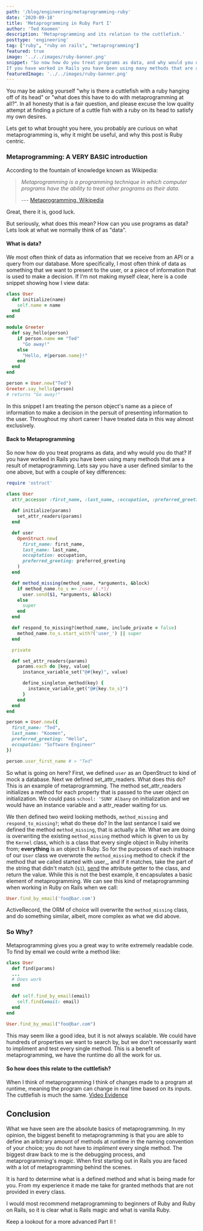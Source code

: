 ```yaml
---
path: '/blog/engineering/metaprogramming-ruby'
date: '2020-09-18'
title: 'Metaprogramming in Ruby Part I'
author: 'Ted Koomen'
description: 'Metaprogramming and its relation to the cuttlefish.'
posttype: 'engineering'
tag: ["ruby", "ruby on rails", "metaprogramming"]
featured: true
image: '../../images/ruby-banner.png'
snippet: "So now how do you treat programs as data, and why would you do that? 
If you have worked in Rails you have been using many methods that are a result of metaprogramming."
featuredImage: '../../images/ruby-banner.png'
---
```


You may be asking yourself "why is there a cuttlefish with a ruby hanging off of its head" or "what does this have to do with metaprogramming at all?".
In all honesty that is a fair question, and please excuse the low quality attempt at finding a picture of a cuttle fish with a ruby on its head to satisfy my own desires.

Lets get to what brought you here, you probably are curious on what metaprogramming is, why it might be useful, and why this post is Ruby centric.

### Metaprogramming: A VERY BASIC introduction
According to the fountain of knowledge known as Wikipedia:
>  _Metaprogramming is a programming technique in which computer programs have the ability to treat other programs as their data._
> 
> --- [Metaprogramming, Wikipedia](https://en.wikipedia.org/wiki/Metaprogramming)

Great, there it is, good luck.

But seriously, what does this mean? How can you use programs as data? Lets look at what we normally think of as "data".

#### What is data?
We most often think of data as information that we receive from an API or a query from our database. 
More specifically, I most often think of data as something that we want to present to the user, or a piece of information that is used to make a decision.
If I'm not making myself clear, here is a code snippet showing how I view data:
```ruby
class User
  def initialize(name)
    self.name = name
  end
end

module Greeter
  def say_hello(person)
    if person.name == "Ted"
      "Go away!"
    else
      "Hello, #{person.name}!"
    end
  end
end

person = User.new("Ted")
Greeter.say_hello(person)
# returns "Go away!"
```

In this snippet I am treating the person object's name as a piece of information to make a decision in the persuit of presenting information to the user.
Throughout my short career I have treated data in this way almost exclusively. 

#### Back to Metaprogramming
So now how do you treat programs as data, and why would you do that? 
If you have worked in Rails you have been using many methods that are a result of metaprogramming. Lets say you have a user defined similar to the one above, but with a couple of key differences:

```ruby
require 'ostruct'

class User
  attr_accessor :first_name, :last_name, :occupation, :preferred_greeting
  
  def initialize(params)
    set_attr_readers(params)
  end

  def user
    OpenStruct.new(
      first_name: first_name, 
      last_name: last_name, 
      occuptation: occupation, 
      preferred_greeting: preferred_greeting
    )
  end

  def method_missing(method_name, *arguments, &block)
    if method_name.to_s =~ /user_(.*)/
      user.send($1, *arguments, &block)
    else
      super
    end
  end

  def respond_to_missing?(method_name, include_private = false)
    method_name.to_s.start_with?('user_') || super
  end

  private

  def set_attr_readers(params)
    params.each do |key, value|
      instance_variable_set("@#{key}", value)

      define_singleton_method(key) {
        instance_variable_get("@#{key.to_s}")
      }
    end
  end
end

person = User.new({
  first_name: "Ted",
  last_name: "Koomen",
  preferred_greeting: "Hello",
  occupation: "Software Engineer"
})

person.user_first_name # > "Ted"
```
So what is going on here? First, we defined `user` as an OpenStruct to kind of mock a database. Next we defined set\_attr\_readers. What does this do? This is an example of metaprogramming. The method set_attr_readers initializes a method for each property that is passed to the user object on initialization. We could pass `school: 'SUNY Albany` on initialization and we would have an instance variable and a attr\_reader waiting for us. 

We then defined two weird looking methods, `method_missing` and `respond_to_missing?`; what do these do?
In the last sentance I said we defined the method `method_missing`, that is actually a lie. What we are doing is overwriting the existing `method_missing` method which is given to us by the `Kernel` class, which is a class that every single object in Ruby inherits from; **everything** is an object in Ruby. 
So for the purposes of each instnace of our `User` class we overwrote the `method_missing` method to check if the method that we called started with user_, and if it matches, take the part of the string that didn't match (`$1`), [send](https://apidock.com/ruby/Object/send) the attribute getter to the class, and return the value.
While this is not the best example, it encapsulates a basic element of metaprogramming. We can see this kind of metaprogramming when working in Ruby on Rails when we call:
```ruby
User.find_by_email('foo@bar.com')
```
ActiveRecord, the ORM of choice will overwrite the `method_missing` class, and do something similar, albeit, more complex as what we did above.

### So Why?
Metaprogramming gives you a great way to write extremely readable code. To find by email we could write a method like:
```ruby
class User
  def find(params)
  ...
  # Does work
  end

  def self.find_by_email(email)
    self.find(email: email)
  end
end

User.find_by_email("foo@bar.com")
```
This may seem like a good idea, but it is not always scalable. We could have hundreds of properties we want to search by, but we don't necessarily want to impliment and test every single method. This is a benefit of metaprogramming, we have the runtime do all the work for us.

#### So how does this relate to the cuttlefish?
When I think of metaprogramming I think of changes made to a program at runtime, meaning the program can change in real time based on its inputs. The cuttlefish is much the same. [Video Evidence](https://www.youtube.com/watch?v=Ojb1pxcSr5E)

## Conclusion
What we have seen are the absolute basics of metaprogramming. In my opinion, the biggest benefit to metaprogramming is that you are able to define an arbitrary amount of methods at runtime in the naming convention of your choice; you do not have to _impliment_ every single method. The biggest draw back to me is the debugging process, and metaprogramming's _magic_. When first starting out in Rails you are faced with a lot of metaprogramming behind the scenes. 

It is hard to determine what is a defined method and what is being made for you. From my experience it made me take for granted methods that are not provided in every class.

I would most recommend metaprogramming to beginners of Ruby and Ruby on Rails, so it is clear what is Rails magic and what is vanilla Ruby.

Keep a lookout for a more advanced Part II !